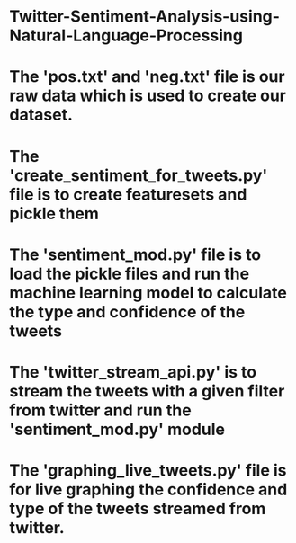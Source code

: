 # Twitter-Sentiment-Analysis-using-Natural-Language-Processing
# The 'pos.txt' and 'neg.txt' file is our raw data which is used to create our dataset.
# The 'create_sentiment_for_tweets.py' file is to create featuresets and pickle them
# The 'sentiment_mod.py' file is to load the pickle files and run the machine learning model to calculate the type and confidence of the tweets
# The 'twitter_stream_api.py' is to stream the tweets with a given filter from twitter and run the 'sentiment_mod.py' module
# The 'graphing_live_tweets.py' file is for live graphing the confidence and type of the tweets streamed from twitter.
